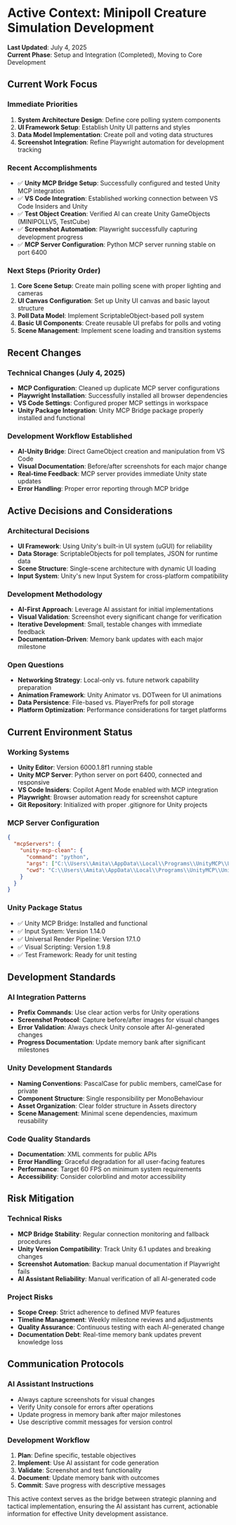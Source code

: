 # Active Context: Minipoll Creature Simulation Development

**Last Updated**: July 4, 2025  
**Current Phase**: Setup and Integration (Completed), Moving to Core Development

## Current Work Focus

### Immediate Priorities
1. **System Architecture Design**: Define core polling system components
2. **UI Framework Setup**: Establish Unity UI patterns and styles
3. **Data Model Implementation**: Create poll and voting data structures
4. **Screenshot Integration**: Refine Playwright automation for development tracking

### Recent Accomplishments
- ✅ **Unity MCP Bridge Setup**: Successfully configured and tested Unity MCP integration
- ✅ **VS Code Integration**: Established working connection between VS Code Insiders and Unity
- ✅ **Test Object Creation**: Verified AI can create Unity GameObjects (MINIPOLLV5, TestCube)
- ✅ **Screenshot Automation**: Playwright successfully capturing development progress
- ✅ **MCP Server Configuration**: Python MCP server running stable on port 6400

### Next Steps (Priority Order)
1. **Core Scene Setup**: Create main polling scene with proper lighting and cameras
2. **UI Canvas Configuration**: Set up Unity UI canvas and basic layout structure
3. **Poll Data Model**: Implement ScriptableObject-based poll system
4. **Basic UI Components**: Create reusable UI prefabs for polls and voting
5. **Scene Management**: Implement scene loading and transition systems

## Recent Changes

### Technical Changes (July 4, 2025)
- **MCP Configuration**: Cleaned up duplicate MCP server configurations
- **Playwright Installation**: Successfully installed all browser dependencies
- **VS Code Settings**: Configured proper MCP settings in workspace
- **Unity Package Integration**: Unity MCP Bridge package properly installed and functional

### Development Workflow Established
- **AI-Unity Bridge**: Direct GameObject creation and manipulation from VS Code
- **Visual Documentation**: Before/after screenshots for each major change
- **Real-time Feedback**: MCP server provides immediate Unity state updates
- **Error Handling**: Proper error reporting through MCP bridge

## Active Decisions and Considerations

### Architectural Decisions
- **UI Framework**: Using Unity's built-in UI system (uGUI) for reliability
- **Data Storage**: ScriptableObjects for poll templates, JSON for runtime data
- **Scene Structure**: Single-scene architecture with dynamic UI loading
- **Input System**: Unity's new Input System for cross-platform compatibility

### Development Methodology
- **AI-First Approach**: Leverage AI assistant for initial implementations
- **Visual Validation**: Screenshot every significant change for verification
- **Iterative Development**: Small, testable changes with immediate feedback
- **Documentation-Driven**: Memory bank updates with each major milestone

### Open Questions
- **Networking Strategy**: Local-only vs. future network capability preparation
- **Animation Framework**: Unity Animator vs. DOTween for UI animations
- **Data Persistence**: File-based vs. PlayerPrefs for poll storage
- **Platform Optimization**: Performance considerations for target platforms

## Current Environment Status

### Working Systems
- **Unity Editor**: Version 6000.1.8f1 running stable
- **Unity MCP Server**: Python server on port 6400, connected and responsive
- **VS Code Insiders**: Copilot Agent Mode enabled with MCP integration
- **Playwright**: Browser automation ready for screenshot capture
- **Git Repository**: Initialized with proper .gitignore for Unity projects

### MCP Server Configuration
```json
{
  "mcpServers": {
    "unity-mcp-clean": {
      "command": "python",
      "args": ["C:\\Users\\Amita\\AppData\\Local\\Programs\\UnityMCP\\UnityMcpServer\\src\\server.py"],
      "cwd": "C:\\Users\\Amita\\AppData\\Local\\Programs\\UnityMCP\\UnityMcpServer\\src"
    }
  }
}
```

### Unity Package Status
- ✅ Unity MCP Bridge: Installed and functional
- ✅ Input System: Version 1.14.0
- ✅ Universal Render Pipeline: Version 17.1.0
- ✅ Visual Scripting: Version 1.9.8
- ✅ Test Framework: Ready for unit testing

## Development Standards

### AI Integration Patterns
- **Prefix Commands**: Use clear action verbs for Unity operations
- **Screenshot Protocol**: Capture before/after images for visual changes
- **Error Validation**: Always check Unity console after AI-generated changes
- **Progress Documentation**: Update memory bank after significant milestones

### Unity Development Standards
- **Naming Conventions**: PascalCase for public members, camelCase for private
- **Component Structure**: Single responsibility per MonoBehaviour
- **Asset Organization**: Clear folder structure in Assets directory
- **Scene Management**: Minimal scene dependencies, maximum reusability

### Code Quality Standards
- **Documentation**: XML comments for public APIs
- **Error Handling**: Graceful degradation for all user-facing features
- **Performance**: Target 60 FPS on minimum system requirements
- **Accessibility**: Consider colorblind and motor accessibility

## Risk Mitigation

### Technical Risks
- **MCP Bridge Stability**: Regular connection monitoring and fallback procedures
- **Unity Version Compatibility**: Track Unity 6.1 updates and breaking changes
- **Screenshot Automation**: Backup manual documentation if Playwright fails
- **AI Assistant Reliability**: Manual verification of all AI-generated code

### Project Risks
- **Scope Creep**: Strict adherence to defined MVP features
- **Timeline Management**: Weekly milestone reviews and adjustments
- **Quality Assurance**: Continuous testing with each AI-generated change
- **Documentation Debt**: Real-time memory bank updates prevent knowledge loss

## Communication Protocols

### AI Assistant Instructions
- Always capture screenshots for visual changes
- Verify Unity console for errors after operations
- Update progress in memory bank after major milestones
- Use descriptive commit messages for version control

### Development Workflow
1. **Plan**: Define specific, testable objectives
2. **Implement**: Use AI assistant for code generation
3. **Validate**: Screenshot and test functionality
4. **Document**: Update memory bank with outcomes
5. **Commit**: Save progress with descriptive messages

This active context serves as the bridge between strategic planning and tactical implementation, ensuring the AI assistant has current, actionable information for effective Unity development assistance.

